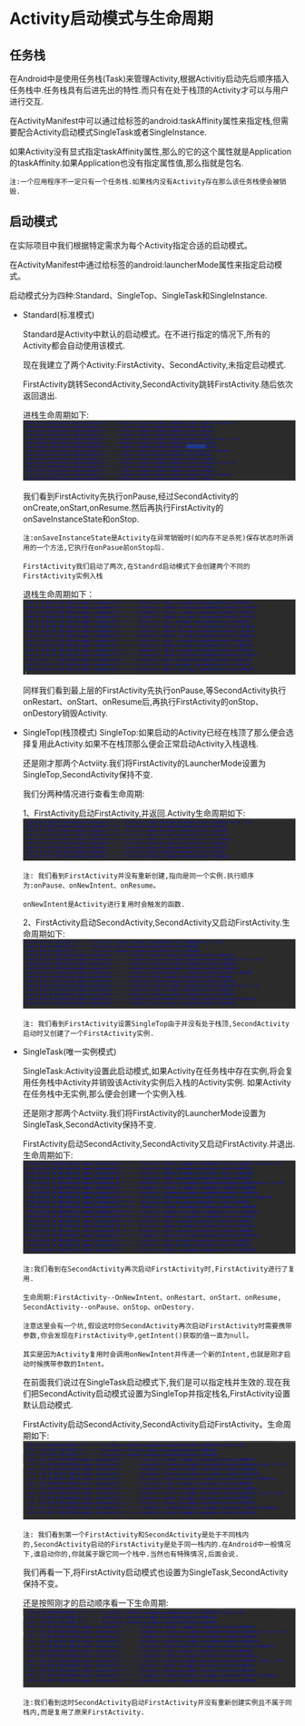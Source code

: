 
# Activity启动模式与生命周期 #
## 任务栈 ##
 在Android中是使用任务栈(Task)来管理Activity,根据Activitiy启动先后顺序插入任务栈中.任务栈具有后进先出的特性.而只有在处于栈顶的Activity才可以与用户进行交互.
 
 在ActivityManifest中可以通过给<activity>标签的android:taskAffinity属性来指定栈,但需要配合Activity启动模式SingleTask或者SingleInstance.
 
 如果Activity没有显式指定taskAffinity属性,那么的它的这个属性就是Application的taskAffinity.如果Application也没有指定属性值,那么指就是包名.
 
    注:一个应用程序不一定只有一个任务栈.如果栈内没有Activity存在那么该任务栈便会被销毁.
    
 ## 启动模式 ##

 在实际项目中我们根据特定需求为每个Activity指定合适的启动模式。
 
 在ActivityManifest中通过给<activity>标签的android:launcherMode属性来指定启动模式。
     
 启动模式分为四种:Standard、SingleTop、SingleTask和SingleInstance.

* Standard(标准模式)

  Standard是Activity中默认的启动模式。在不进行指定的情况下,所有的Activity都会自动使用该模式.
  
  现在我建立了两个Activity:FirstActivity、SecondActivity,未指定启动模式.
   
  FirstActivity跳转SecondActivity,SecondActivity跳转FirstActivity.随后依次返回退出.
  
  进栈生命周期如下: ![standard启动生命周期](https://raw.githubusercontent.com/qinf1996/record/master/standrd%E5%90%AF%E5%8A%A8%E7%94%9F%E5%91%BD%E5%91%A8%E6%9C%9F.png)
  
  我们看到FirstActivity先执行onPause,经过SecondActivity的onCreate,onStart,onResume.然后再执行FirstActivity的onSaveInstanceState和onStop.
  
      注:onSaveInstanceState是Activity在异常销毁时(如内存不足杀死)保存状态时所调用的一个方法,它执行在onPasue前onStop后.
      
      FirstActivity我们启动了两次,在Standrd启动模式下会创建两个不同的FirstActivity实例入栈
      
  退栈生命周期如下：![standard退出生命周期](https://raw.githubusercontent.com/qinf1996/record/master/standrd%E9%80%80%E5%87%BA%E7%94%9F%E5%91%BD%E5%91%A8%E6%9C%9F.png)
  
  同样我们看到最上层的FirstActivity先执行onPause,等SecondActivity执行onRestart、onStart、onResume后,再执行FirstActivity的onStop、onDestory销毁Activity.
  
* SingleTop(栈顶模式)
  SingleTop:如果启动的Activity已经在栈顶了那么便会选择复用此Activity.如果不在栈顶那么便会正常启动Activity入栈退栈.
  
  还是刚才那两个Actviity.我们将FirstActivity的LauncherMode设置为SingleTop,SecondActivity保持不变.
  
  我们分两种情况进行查看生命周期:
    
    1、FirstActivity启动FirstActivity,并返回.Activity生命周期如下:![singletop-1](https://raw.githubusercontent.com/qinf1996/record/master/singletop%E5%90%AF%E5%8A%A8%E6%A8%A1%E5%BC%8F-1.png)
    
      注: 我们看到FirstActivity并没有重新创建,指向是同一个实例.执行顺序为:onPause、onNewIntent、onResume。
      
      onNewIntent是Activity进行复用时会触发的函数.
      
   2、FirstActivity启动SecondActivity,SecondActivity又启动FirstActivity.生命周期如下:![singletop-2](https://raw.githubusercontent.com/qinf1996/record/master/singletop%E5%90%AF%E5%8A%A8%E6%A8%A1%E5%BC%8F-2.png)
    
      注: 我们看到FirstActivity设置SingleTop由于并没有处于栈顶,SecondActivity启动时又创建了一个FirstActivity实例.
      
* SingleTask(唯一实例模式)
   
   SingleTask:Activity设置此启动模式,如果Activity在任务栈中存在实例,将会复用任务栈中Activity并销毁该Activity实例后入栈的Activity实例.
   如果Activity在任务栈中无实例,那么便会创建一个实例入栈.
   
   还是刚才那两个Actviity.我们将FirstActivity的LauncherMode设置为SingleTask,SecondActivity保持不变.
   
   FirstActivity启动SecondActivity,SecondActivity又启动FirstActivity.并退出.生命周期如下:![singletask-1](https://raw.githubusercontent.com/qinf1996/record/master/singletask%E5%90%AF%E5%8A%A8%E6%A8%A1%E5%BC%8F-1.png)
   
      注:我们看到在SecondActivity再次启动FirstActivity时,FirstActivity进行了复用.
      
      生命周期:FirstActivity--OnNewIntent、onRestart、onStart、onResume, SecondActivity--onPause、onStop、onDestory.
      
      注意这里会有一个坑,假设这时你SecondActivity再次启动FirstActivity时需要携带参数,你会发现在FirstActivity中,getIntent()获取的值一直为null。
      
      其实是因为Activity复用时会调用onNewIntent并传递一个新的Intent,也就是刚才启动时候携带参数的Intent。
      
   在前面我们说过在SingleTask启动模式下,我们是可以指定栈并生效的.现在我们把SecondActivity启动模式设置为SingleTop并指定栈名,FirstActivity设置默认启动模式. 
   
   FirstActivity启动SecondActivity,SecondActivity启动FirstActivity。生命周期如下:![singletask-2](https://raw.githubusercontent.com/qinf1996/record/master/singletask%E5%90%AF%E5%8A%A8%E6%A8%A1%E5%BC%8F-2.png)

      注: 我们看到第一个FirstActivity和SecondActivity是处于不同栈内的,SecondActivity启动的FirstActivity是处于同一栈内的.在Android中一般情况下,谁启动你的,你就属于跟它同一个栈中.当然也有特殊情况,后面会说.
      
    我们再看一下,将FirstActivity启动模式也设置为SingleTask,SecondActivity保持不变。
    
    还是按照刚才的启动顺序看一下生命周期:![singletask-3](https://raw.githubusercontent.com/qinf1996/record/master/singletask%E5%90%AF%E5%8A%A8%E6%A8%A1%E5%BC%8F-2.png)
    
      注:我们看到这时SecondActivity启动FirstActivity并没有重新创建实例且不属于同栈内,而是复用了原来FirstActivity.
